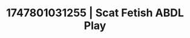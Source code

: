 ---
categories:
- Close contact
- Romantic kink
- Morning seduction
- NSFW role reversal
- Lip gloss fantasy
image: /assets/images/1747801031255.jpg
layout: post
seo:
  description: Featured content with premium Scat Fetish, ABDL Play. HD images available.
  keywords: Scat Fetish, ABDL Play
  og_image: /assets/images/1747801031255.jpg
  schema_type: VisualArtwork
tags:
- ABDL Play
- '#1747801031255'
- Scat Fetish
title: 1747801031255 | Scat Fetish ABDL Play
---